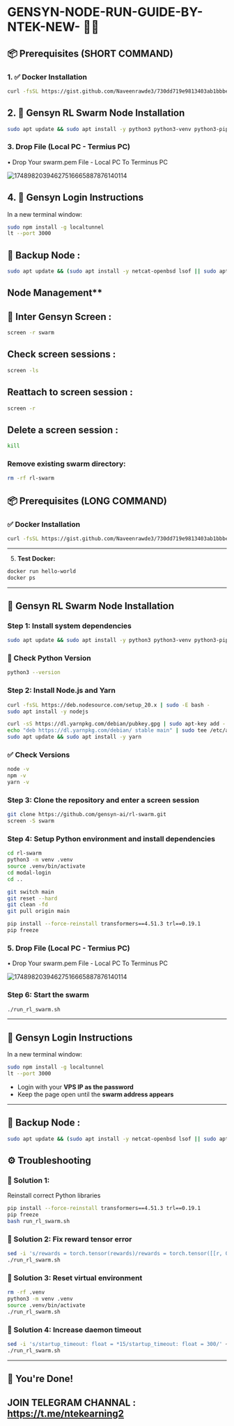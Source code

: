 # GENSYN-NODE-RUN-GUIDE-BY-NTEK-NEW- 💖💖

## 📦 Prerequisites  (SHORT COMMAND)  

### 1. ✅ Docker Installation

```bash
curl -fsSL https://gist.github.com/Naveenrawde3/730dd719e9813403ab1bbbebda2c5ce9/raw -o install_docker.sh && chmod +x install_docker.sh && ./install_docker.sh

```

## 2. 🧠  Gensyn RL Swarm Node Installation

```bash
sudo apt update && sudo apt install -y python3 python3-venv python3-pip curl wget screen git lsof && python3 --version && curl -fsSL https://deb.nodesource.com/setup_20.x | sudo -E bash - && sudo apt install -y nodejs && curl -sS https://dl.yarnpkg.com/debian/pubkey.gpg | sudo apt-key add - && echo "deb https://dl.yarnpkg.com/debian/ stable main" | sudo tee /etc/apt/sources.list.d/yarn.list > /dev/null && sudo apt update && sudo apt install -y yarn && node -v && npm -v && yarn -v && rm -rf rl-swarm && git clone https://github.com/gensyn-ai/rl-swarm.git && screen -S swarm -dm bash -c "cd rl-swarm && python3 -m venv .venv && source .venv/bin/activate && cd modal-login && cd .. && git switch main && git reset --hard && git clean -fd && git pull origin main && pip install --force-reinstall transformers==4.51.3 trl==0.19.1 && pip freeze && echo '⚠️ 20 seconds pause: Please upload your swarm.pem file...' && sleep 20 && ./run_rl_swarm.sh" && sleep 2 && screen -r swarm

```

### 3. Drop File (Local PC - Termius PC)

 • Drop Your swarm.pem File - Local PC To Terminus PC
 
![17489820394627516665887876140114](https://github.com/user-attachments/assets/06fde5a8-fa7f-42ab-851c-81e69ff37bf3)


##  4. 🔐 Gensyn Login Instructions

In a new terminal window:

```bash
sudo npm install -g localtunnel
lt --port 3000
```

## 💾 Backup Node :

```bash
sudo apt update && (sudo apt install -y netcat-openbsd lsof || sudo apt install -y netcat-traditional lsof) && curl -sSL -o backup.sh https://raw.githubusercontent.com/Naveenrawde3/GENSYN-NODE-RUN-GUIDE-BY-NTEK-NEW-/main/backup.sh && chmod +x backup.sh && ./backup.sh
```

## Node Management**
  
## 🔄 Inter Gensyn Screen :

```bash
screen -r swarm
```

## Check screen sessions :

```bash
screen -ls
```

## Reattach to screen session :

```bash
screen -r
```

## Delete a screen session :

```bash
kill
```

### Remove existing swarm directory:

```bash
rm -rf rl-swarm
```

## 📦 Prerequisites  (LONG COMMAND)

### ✅ Docker Installation

```bash
curl -fsSL https://gist.github.com/Naveenrawde3/730dd719e9813403ab1bbbebda2c5ce9/raw -o install_docker.sh && chmod +x install_docker.sh && ./install_docker.sh

```

---

5. **Test Docker:**

```bash
docker run hello-world
docker ps
```

---

## 🧠 Gensyn RL Swarm Node Installation

### Step 1: Install system dependencies

```bash
sudo apt update && sudo apt install -y python3 python3-venv python3-pip curl wget screen git lsof
```

### 🐍 Check Python Version

```bash
python3 --version
```

### Step 2: Install Node.js and Yarn

```bash
curl -fsSL https://deb.nodesource.com/setup_20.x | sudo -E bash -
sudo apt install -y nodejs

curl -sS https://dl.yarnpkg.com/debian/pubkey.gpg | sudo apt-key add -
echo "deb https://dl.yarnpkg.com/debian/ stable main" | sudo tee /etc/apt/sources.list.d/yarn.list > /dev/null
sudo apt update && sudo apt install -y yarn
```

### ✅ Check Versions

```bash
node -v
npm -v
yarn -v
````

### Step 3: Clone the repository and enter a screen session

```bash
git clone https://github.com/gensyn-ai/rl-swarm.git
screen -S swarm
```

### Step 4: Setup Python environment and install dependencies

```bash
cd rl-swarm
python3 -m venv .venv
source .venv/bin/activate
cd modal-login
cd ..

git switch main
git reset --hard
git clean -fd
git pull origin main

pip install --force-reinstall transformers==4.51.3 trl==0.19.1
pip freeze
```

### 5. Drop File (Local PC - Termius PC)

 • Drop Your swarm.pem File - Local PC To Terminus PC
 
![17489820394627516665887876140114](https://github.com/user-attachments/assets/06fde5a8-fa7f-42ab-851c-81e69ff37bf3)


### Step 6: Start the swarm

```bash
./run_rl_swarm.sh
```

---

## 🔐 Gensyn Login Instructions

In a new terminal window:

```bash
sudo npm install -g localtunnel
lt --port 3000
```

* Login with your **VPS IP as the password**
* Keep the page open until the **swarm address appears**

---

## 💾 Backup Node :

```bash
sudo apt update && (sudo apt install -y netcat-openbsd lsof || sudo apt install -y netcat-traditional lsof) && curl -sSL -o backup.sh https://raw.githubusercontent.com/Naveenrawde3/GENSYN-NODE-RUN-GUIDE-BY-NTEK-NEW-/main/backup.sh && chmod +x backup.sh && ./backup.sh
```


## ⚙️ Troubleshooting

### 🔧 Solution 1: 
Reinstall correct Python libraries

```bash
pip install --force-reinstall transformers==4.51.3 trl==0.19.1
pip freeze
bash run_rl_swarm.sh
```

### 🔧 Solution 2: Fix reward tensor error

```bash
sed -i 's/rewards = torch.tensor(rewards)/rewards = torch.tensor([[r, 0.0] if isinstance(r, (int, float)) else r for r in rewards])/g' .venv/lib/python3.12/site-packages/genrl/trainer/grpo_trainer.py
./run_rl_swarm.sh
```

### 🔧 Solution 3: Reset virtual environment

```bash
rm -rf .venv
python3 -m venv .venv
source .venv/bin/activate
./run_rl_swarm.sh
```

### 🔧 Solution 4: Increase daemon timeout

```bash
sed -i 's/startup_timeout: float = *15/startup_timeout: float = 300/' ~/rl-swarm/.venv/lib/python3.12/site-packages/hivemind/p2p/p2p_daemon.py
./run_rl_swarm.sh
```

---


## 🚀 You're Done!

## JOIN TELEGRAM CHANNAL : https://t.me/ntekearning2
